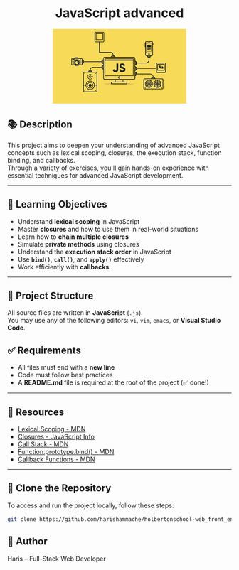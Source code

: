 <h1 align="center">JavaScript advanced</h1>
<div align="center">
    <img src="./img/téléchargement.png">
</div>

## 📚 Description

This project aims to deepen your understanding of advanced JavaScript concepts such as lexical scoping, closures, the execution stack, function binding, and callbacks.  
Through a variety of exercises, you'll gain hands-on experience with essential techniques for advanced JavaScript development.

---

## 🎯 Learning Objectives

- Understand **lexical scoping** in JavaScript
- Master **closures** and how to use them in real-world situations
- Learn how to **chain multiple closures**
- Simulate **private methods** using closures
- Understand the **execution stack order** in JavaScript
- Use **`bind()`**, **`call()`**, and **`apply()`** effectively
- Work efficiently with **callbacks**

---

## 📂 Project Structure

All source files are written in **JavaScript** (`.js`).  
You may use any of the following editors: `vi`, `vim`, `emacs`, or **Visual Studio Code**.


## ✅ Requirements

- All files must end with a **new line**
- Code must follow best practices
- A **README.md** file is required at the root of the project (✅ done!)

---

## 🔗 Resources

- [Lexical Scoping - MDN](https://developer.mozilla.org/en-US/docs/Web/JavaScript/Closures#lexical_scoping)
- [Closures - JavaScript Info](https://javascript.info/closure)
- [Call Stack - MDN](https://developer.mozilla.org/en-US/docs/Glossary/Call_stack)
- [Function.prototype.bind() - MDN](https://developer.mozilla.org/en-US/docs/Web/JavaScript/Reference/Global_objects/Function/bind)
- [Callback Functions - MDN](https://developer.mozilla.org/en-US/docs/Glossary/Callback_function)

---

## 🚀 Clone the Repository

To access and run the project locally, follow these steps:

```bash
git clone https://github.com/harishammache/holbertonschool-web_front_end/Javascript_advanced.git
```

## 👤 Author

Haris – Full-Stack Web Developer 